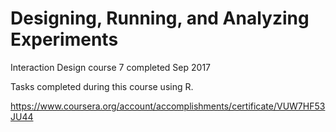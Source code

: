 
# Designing, Running, and Analyzing Experiments

Interaction Design course 7 completed Sep 2017


Tasks completed during this course using R. 

https://www.coursera.org/account/accomplishments/certificate/VUW7HF53JU44
